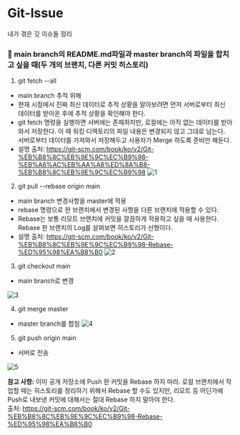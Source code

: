 # Git-Issue
내가 겪은 깃 이슈들 정리

### 🐞 main branch의 README.md파일과 master branch의 파일을 합치고 싶을 때(두 개의 브랜치, 다른 커밋 히스토리)
1. git fetch --all 
  - main branch 추적 위해 
  - 현재 시점에서 진짜 최신 데이터로 추적 상황을 알아보려면 먼저 서버로부터 최신 데이터를 받아온 후에 추적 상황을 확인해야 한다. 
  - git fetch 명령을 실행하면 서버에는 존재하지만, 로컬에는 아직 없는 데이터를 받아와서 저장한다. 이 때 워킹 디렉토리의 파일 내용은 변경되지 않고 그대로 남는다. 서버로부터 데이터를 가져와서 저장해두고 사용자가 Merge 하도록 준비만 해둔다. 
  - 설명 출처: <https://git-scm.com/book/ko/v2/Git-%EB%B8%8C%EB%9E%9C%EC%B9%98-%EB%A6%AC%EB%AA%A8%ED%8A%B8-%EB%B8%8C%EB%9E%9C%EC%B9%98>
    ![1](https://user-images.githubusercontent.com/66557175/95723726-6b5d8300-0cb0-11eb-8e98-a34b3c1e75ad.png)
    
2. git pull --rebase origin main 
  - main branch 변경사항을 master에 적용
  - rebase 명령으로 한 브랜치에서 변경된 사항을 다른 브랜치에 적용할 수 있다.
  - Rebase는 보통 리모트 브랜치에 커밋을 깔끔하게 적용하고 싶을 때 사용한다. Rebase 한 브랜치의 Log를 살펴보면 히스토리가 선형이다.
  - 설명 출처: <https://git-scm.com/book/ko/v2/Git-%EB%B8%8C%EB%9E%9C%EC%B9%98-Rebase-%ED%95%98%EA%B8%B0>
    ![2](https://user-images.githubusercontent.com/66557175/95734986-2f7dea00-0cbf-11eb-9210-6b2d02957201.png)
  
3. git checkout main
  - main branch로 변경

  ![3](https://user-images.githubusercontent.com/66557175/95734990-31e04400-0cbf-11eb-90d8-66d60c3fe6a8.png)

4. git merge master
  - master branch를 합침
    ![4](https://user-images.githubusercontent.com/66557175/95734998-34429e00-0cbf-11eb-9769-8096bc28d97f.png)

5. git push origin main 
  - 서버로 전송
  
  ![5](https://user-images.githubusercontent.com/66557175/95735002-360c6180-0cbf-11eb-839b-496a4aad4dd5.png)
    
 **참고 사항:** 이미 공개 저장소에 Push 한 커밋을 Rebase 하지 마라. 로컬 브랜치에서 작업할 때는 히스토리를 정리하기 위해서 Rebase 할 수도 있지만, 리모트 등 어딘가에 Push로 내보낸 커밋에 대해서는 절대 Rebase 하지 말아야 한다. <br>
   출처: <https://git-scm.com/book/ko/v2/Git-%EB%B8%8C%EB%9E%9C%EC%B9%98-Rebase-%ED%95%98%EA%B8%B0>

